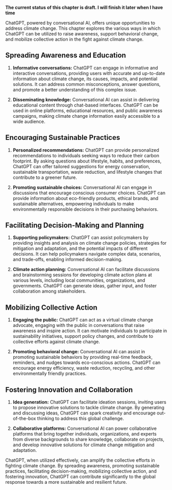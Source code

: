 **The current status of this chapter is draft. I will finish it later when I have time**

ChatGPT, powered by conversational AI, offers unique opportunities to address climate change. This chapter explores the various ways in which ChatGPT can be utilized to raise awareness, support behavioral change, and mobilize collective action in the fight against climate change.

Spreading Awareness and Education
---------------------------------

1. **Informative conversations:** ChatGPT can engage in informative and interactive conversations, providing users with accurate and up-to-date information about climate change, its causes, impacts, and potential solutions. It can address common misconceptions, answer questions, and promote a better understanding of this complex issue.

2. **Disseminating knowledge:** Conversational AI can assist in delivering educational content through chat-based interfaces. ChatGPT can be used in online platforms, educational resources, and public awareness campaigns, making climate change information easily accessible to a wide audience.

Encouraging Sustainable Practices
---------------------------------

1. **Personalized recommendations:** ChatGPT can provide personalized recommendations to individuals seeking ways to reduce their carbon footprint. By asking questions about lifestyle, habits, and preferences, ChatGPT can offer tailored suggestions for energy conservation, sustainable transportation, waste reduction, and lifestyle changes that contribute to a greener future.

2. **Promoting sustainable choices:** Conversational AI can engage in discussions that encourage conscious consumer choices. ChatGPT can provide information about eco-friendly products, ethical brands, and sustainable alternatives, empowering individuals to make environmentally responsible decisions in their purchasing behaviors.

Facilitating Decision-Making and Planning
-----------------------------------------

1. **Supporting policymakers:** ChatGPT can assist policymakers by providing insights and analysis on climate change policies, strategies for mitigation and adaptation, and the potential impacts of different decisions. It can help policymakers navigate complex data, scenarios, and trade-offs, enabling informed decision-making.

2. **Climate action planning:** Conversational AI can facilitate discussions and brainstorming sessions for developing climate action plans at various levels, including local communities, organizations, and governments. ChatGPT can generate ideas, gather input, and foster collaboration among stakeholders.

Mobilizing Collective Action
----------------------------

1. **Engaging the public:** ChatGPT can act as a virtual climate change advocate, engaging with the public in conversations that raise awareness and inspire action. It can motivate individuals to participate in sustainability initiatives, support policy changes, and contribute to collective efforts against climate change.

2. **Promoting behavioral change:** Conversational AI can assist in promoting sustainable behaviors by providing real-time feedback, reminders, and nudges towards eco-conscious actions. ChatGPT can encourage energy efficiency, waste reduction, recycling, and other environmentally friendly practices.

Fostering Innovation and Collaboration
--------------------------------------

1. **Idea generation:** ChatGPT can facilitate ideation sessions, inviting users to propose innovative solutions to tackle climate change. By generating and discussing ideas, ChatGPT can spark creativity and encourage out-of-the-box thinking to address this global challenge.

2. **Collaborative platforms:** Conversational AI can power collaborative platforms that bring together individuals, organizations, and experts from diverse backgrounds to share knowledge, collaborate on projects, and develop innovative solutions for climate change mitigation and adaptation.

ChatGPT, when utilized effectively, can amplify the collective efforts in fighting climate change. By spreading awareness, promoting sustainable practices, facilitating decision-making, mobilizing collective action, and fostering innovation, ChatGPT can contribute significantly to the global response towards a more sustainable and resilient future.
